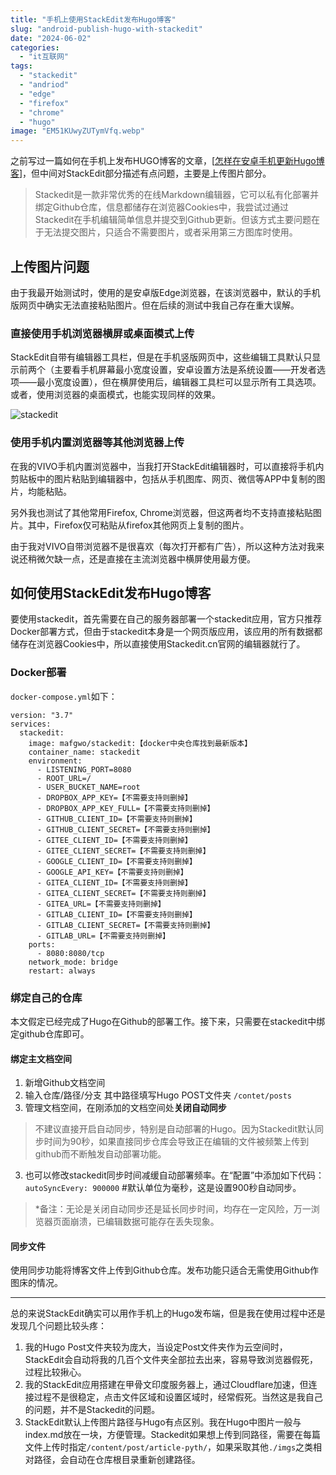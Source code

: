 ```yaml
---
title: "手机上使用StackEdit发布Hugo博客"  
slug: "android-publish-hugo-with-stackedit"  
date: "2024-06-02"  
categories: 
  - "it互联网"  
tags: 
  - "stackedit"
  - "andriod"
  - "edge"
  - "firefox"
  - "chrome"
  - "hugo"
image: "EM51KUwyZUTymVfq.webp"  
---
```




之前写过一篇如何在手机上发布HUGO博客的文章，[[怎样在安卓手机更新Hugo博客](https://hyruo.com/article/how-to-update-a-hugo-blog-on-an-android-phone/)]，但中间对StackEdit部分描述有点问题，主要是上传图片部分。

> Stackedit是一款非常优秀的在线Markdown编辑器，它可以私有化部署并绑定Github仓库，信息都储存在浏览器Cookies中，我尝试过通过Stackedit在手机编辑简单信息并提交到Github更新。但该方式主要问题在于无法提交图片，只适合不需要图片，或者采用第三方图库时使用。

## 上传图片问题

由于我最开始测试时，使用的是安卓版Edge浏览器，在该浏览器中，默认的手机版网页中确实无法直接粘贴图片。但在后续的测试中我自己存在重大误解。

### 直接使用手机浏览器横屏或桌面模式上传

StackEdit自带有编辑器工具栏，但是在手机竖版网页中，这些编辑工具默认只显示前两个（主要看手机屏幕最小宽度设置，安卓设置方法是系统设置——开发者选项——最小宽度设置），但在横屏使用后，编辑器工具栏可以显示所有工具选项。或者，使用浏览器的桌面模式，也能实现同样的效果。

![stackedit](./imgs/7K8Z7gYcjgHx9Prp.jpeg)



### 使用手机内置浏览器等其他浏览器上传

在我的VIVO手机内置浏览器中，当我打开StackEdit编辑器时，可以直接将手机内剪贴板中的图片粘贴到编辑器中，包括从手机图库、网页、微信等APP中复制的图片，均能粘贴。

另外我也测试了其他常用Firefox, Chrome浏览器，但这两者均不支持直接粘贴图片。其中，Firefox仅可粘贴从firefox其他网页上复制的图片。

由于我对VIVO自带浏览器不是很喜欢（每次打开都有广告），所以这种方法对我来说还稍微欠缺一点，还是直接在主流浏览器中横屏使用最方便。


## 如何使用StackEdit发布Hugo博客

要使用stackedit，首先需要在自己的服务器部署一个stackedit应用，官方只推荐Docker部署方式，但由于stackedit本身是一个网页版应用，该应用的所有数据都储存在浏览器Cookies中，所以直接使用Stackedit.cn官网的编辑器就行了。

### Docker部署

`docker-compose.yml`如下：

```
version: "3.7"
services:
  stackedit:
    image: mafgwo/stackedit:【docker中央仓库找到最新版本】
    container_name: stackedit
    environment:
      - LISTENING_PORT=8080
      - ROOT_URL=/
      - USER_BUCKET_NAME=root
      - DROPBOX_APP_KEY=【不需要支持则删掉】
      - DROPBOX_APP_KEY_FULL=【不需要支持则删掉】
      - GITHUB_CLIENT_ID=【不需要支持则删掉】
      - GITHUB_CLIENT_SECRET=【不需要支持则删掉】
      - GITEE_CLIENT_ID=【不需要支持则删掉】
      - GITEE_CLIENT_SECRET=【不需要支持则删掉】
      - GOOGLE_CLIENT_ID=【不需要支持则删掉】
      - GOOGLE_API_KEY=【不需要支持则删掉】
      - GITEA_CLIENT_ID=【不需要支持则删掉】
      - GITEA_CLIENT_SECRET=【不需要支持则删掉】
      - GITEA_URL=【不需要支持则删掉】
      - GITLAB_CLIENT_ID=【不需要支持则删掉】
      - GITLAB_CLIENT_SECRET=【不需要支持则删掉】
      - GITLAB_URL=【不需要支持则删掉】
    ports:
      - 8080:8080/tcp
    network_mode: bridge
    restart: always
```

### 绑定自己的仓库

本文假定已经完成了Hugo在Github的部署工作。接下来，只需要在stackedit中绑定github仓库即可。

#### 绑定主文档空间
1. 新增Github文档空间
2. 输入仓库/路径/分支 其中路径填写Hugo POST文件夹 `/contet/posts`
3. 管理文档空间，在刚添加的文档空间处**关闭自动同步**

> 不建议直接开启自动同步，特别是自动部署的Hugo。因为Stackedit默认同步时间为90秒，如果直接同步仓库会导致正在编辑的文件被频繁上传到github而不断触发自动部署功能。

3. 也可以修改stackedit同步时间减缓自动部署频率。在“配置”中添加如下代码：
`autoSyncEvery: 900000` #默认单位为毫秒，这是设置900秒自动同步。

> *备注：无论是关闭自动同步还是延长同步时间，均存在一定风险，万一浏览器页面崩溃，已编辑数据可能存在丢失现象。

#### 同步文件
使用同步功能将博客文件上传到Github仓库。发布功能只适合无需使用Github作图床的情况。

---

总的来说StackEdit确实可以用作手机上的Hugo发布端，但是我在使用过程中还是发现几个问题比较头疼：

1. 我的Hugo Post文件夹较为庞大，当设定Post文件夹作为云空间时，StackEdit会自动将我的几百个文件夹全部拉去出来，容易导致浏览器假死，过程比较揪心。
2. 我的StackEdit应用搭建在甲骨文印度服务器上，通过Cloudflare加速，但连接过程不是很稳定，点击文件区域和设置区域时，经常假死。当然这是我自己的问题，并不是Stackedit的问题。
3. StackEdit默认上传图片路径与Hugo有点区别。我在Hugo中图片一般与index.md放在一块，方便管理。Stackedit如果想上传到同路径，需要在每篇文件上传时指定`/content/post/article-pyth/`，如果采取其他`./imgs`之类相对路径，会自动在仓库根目录重新创建路径。


<!--stackedit_data:
eyJoaXN0b3J5IjpbLTE5MzQwOTEwNTBdfQ==
-->